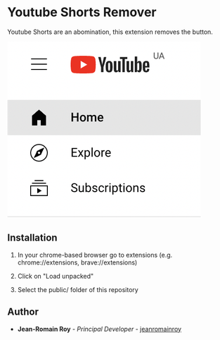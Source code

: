 # Youtube Shorts Remover

Youtube Shorts are an abomination, this extension removes the button. 

![preview](./public/assets/preview.png)


## Installation

1. In your chrome-based browser go to extensions (e.g. chrome://extensions, brave://extensions)

2. Click on "Load unpacked"

3. Select the public/ folder of this repository


## Author

* **Jean-Romain Roy** - *Principal Developer* - [jeanromainroy](https://github.com/jeanromainroy)
